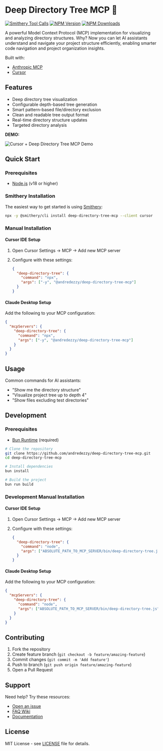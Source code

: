 # Deep Directory Tree MCP 🌳

[![Smithery Tool Calls](https://smithery.ai/badge/deep-directory-tree-mcp)](https://smithery.ai/server/deep-directory-tree-mcp)
[![NPM Version](https://img.shields.io/npm/v/%40andredezzy%2Fdeep-directory-tree-mcp.svg)](https://npmjs.org/package/@andredezzy/deep-directory-tree-mcp)
[![NPM Downloads](https://img.shields.io/npm/dm/%40andredezzy%2Fdeep-directory-tree-mcp)](https://npmjs.org/package/@andredezzy/deep-directory-tree-mcp)

A powerful Model Context Protocol (MCP) implementation for visualizing and analyzing directory structures. Why? Now you can let AI assistants understand and navigate your project structure efficiently, enabling smarter code navigation and project organization insights.

Built with:

- [Anthropic MCP](https://docs.anthropic.com/claude/docs/mcp-getting-started)
- [Cursor](https://cursor.sh)

## Features

- Deep directory tree visualization
- Configurable depth-based tree generation
- Smart pattern-based file/directory exclusion
- Clean and readable tree output format
- Real-time directory structure updates
- Targeted directory analysis

**DEMO:**

![Cursor + Deep Directory Tree MCP Demo](./cursor-demo.gif)

## Quick Start

### Prerequisites

- [Node.js](https://nodejs.org) (v18 or higher)

### Smithery Installation

The easiest way to get started is using [Smithery](https://smithery.ai/server/deep-directory-tree-mcp):

```bash
npx -y @smithery/cli install deep-directory-tree-mcp --client cursor
```

### Manual Installation

#### Cursor IDE Setup

1. Open Cursor Settings → MCP → Add new MCP server
2. Configure with these settings:

   ```json
   {
     "deep-directory-tree": {
       "command": "npx",
       "args": ["-y", "@andredezzy/deep-directory-tree-mcp"]
     }
   }
   ```

#### Claude Desktop Setup

Add the following to your MCP configuration:

```json
{
  "mcpServers": {
    "deep-directory-tree": {
      "command": "npx",
      "args": ["-y", "@andredezzy/deep-directory-tree-mcp"]
    }
  }
}
```

## Usage

Common commands for AI assistants:

- "Show me the directory structure"
- "Visualize project tree up to depth 4"
- "Show files excluding test directories"

## Development

### Prerequisites

- [Bun Runtime](https://bun.sh) (required)

```bash
# Clone the repository
git clone https://github.com/andredezzy/deep-directory-tree-mcp.git
cd deep-directory-tree-mcp

# Install dependencies
bun install

# Build the project
bun run build
```

### Development Manual Installation

#### Cursor IDE Setup

1. Open Cursor Settings → MCP → Add new MCP server
2. Configure with these settings:

   ```json
   {
     "deep-directory-tree": {
       "command": "node",
       "args": ["ABSOLUTE_PATH_TO_MCP_SERVER/bin/deep-directory-tree.js"]
     }
   }
   ```

#### Claude Desktop Setup

Add the following to your MCP configuration:

```json
{
  "mcpServers": {
    "deep-directory-tree": {
      "command": "node",
      "args": ["ABSOLUTE_PATH_TO_MCP_SERVER/bin/deep-directory-tree.js"]
    }
  }
}
```

## Contributing

1. Fork the repository
2. Create feature branch (`git checkout -b feature/amazing-feature`)
3. Commit changes (`git commit -m 'Add feature'`)
4. Push to branch (`git push origin feature/amazing-feature`)
5. Open a Pull Request

## Support

Need help? Try these resources:

- [Open an issue](https://github.com/andredezzy/deep-directory-tree-mcp/issues)
- [FAQ Wiki](https://github.com/andredezzy/deep-directory-tree-mcp/wiki/FAQ)
- [Documentation](https://github.com/andredezzy/deep-directory-tree-mcp/wiki)

## License

MIT License - see [LICENSE](LICENSE) file for details.
